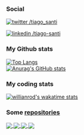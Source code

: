 ### Social
[![twitter](https://user-images.githubusercontent.com/53698082/125190814-12a22300-e20d-11eb-9a99-fb702b2b4f2b.png) /tiago_santi](https://twitter.com/tiago_santi)

[![linkedin](https://user-images.githubusercontent.com/53698082/125190824-22ba0280-e20d-11eb-99f8-620ad8fd0aee.png) /tiago-santi](https://www.linkedin.com/in/tiago-santi/)

### My Github stats

[![Top Langs](https://github-readme-stats.vercel.app/api/top-langs/?username=TiagoSanti&layout=compact&show_icons=true&theme=vision-friendly-dark)
](https://github.com/anuraghazra/github-readme-stats)</br>
[![Anurag's GitHub stats](https://github-readme-stats.vercel.app/api?username=TiagoSanti&layout=compact&show_icons=true&theme=vision-friendly-dark)](https://github.com/TiagoSanti)

### My coding stats

[![willianrod's wakatime stats](https://github-readme-stats.vercel.app/api/wakatime?username=TiagoSanti&theme=vision-friendly-dark)](https://github.com/anuraghazra/github-readme-stats)

### Some [repositories](https://github.com/TiagoSanti?tab=repositories)

<a href="https://github.com/TiagoSanti/analise-lexica">
  <img align="center" src="https://github-readme-stats.vercel.app/api/pin/?username=TiagoSanti&repo=analise-lexica&theme=vision-friendly-dark" />
</a>
<a href="https://github.com/TiagoSanti/hackatruck-2021">
  <img align="center" src="https://github-readme-stats.vercel.app/api/pin/?username=TiagoSanti&repo=hackatruck-2021&theme=vision-friendly-dark" />
</a>
<a href="https://github.com/TiagoSanti/estruturas-de-dados">
  <img align="center" src="https://github-readme-stats.vercel.app/api/pin/?username=TiagoSanti&repo=estruturas-de-dados&theme=vision-friendly-dark" />
</a>
<a href="https://github.com/TiagoSanti/uri-solutions">
  <img align="center" src="https://github-readme-stats.vercel.app/api/pin/?username=TiagoSanti&repo=uri-solutions&theme=vision-friendly-dark" />
  </a>
